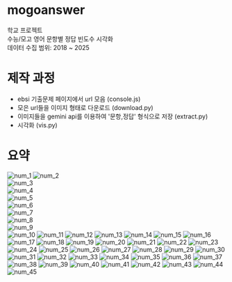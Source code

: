 # mogoanswer
학교 프로젝트 <br>
수능/모고 영어 문항별 정답 빈도수 시각화 <br>
데이터 수집 범위: 2018 ~ 2025 <br>

# 제작 과정
- ebsi 기출문제 페이지에서 url 모음 (console.js)
- 모은 url들을 이미지 형태로 다운로드 (download.py)
- 이미지들을 gemini api를 이용하여 '문항,정답' 형식으로 저장 (extract.py)
- 시각화 (vis.py)

# 요약
![num_1](https://github.com/minubyte/mogoanswer/blob/main/ans/vis/num_1.png)
![num_2](https://github.com/minubyte/mogoanswer/blob/main/ans/vis/num_2.png)  
![num_3](https://github.com/minubyte/mogoanswer/blob/main/ans/vis/num_3.png)  
![num_4](https://github.com/minubyte/mogoanswer/blob/main/ans/vis/num_4.png)  
![num_5](https://github.com/minubyte/mogoanswer/blob/main/ans/vis/num_5.png)  
![num_6](https://github.com/minubyte/mogoanswer/blob/main/ans/vis/num_6.png)  
![num_7](https://github.com/minubyte/mogoanswer/blob/main/ans/vis/num_7.png)  
![num_8](https://github.com/minubyte/mogoanswer/blob/main/ans/vis/num_8.png)  
![num_9](https://github.com/minubyte/mogoanswer/blob/main/ans/vis/num_9.png)  
![num_10](https://github.com/minubyte/mogoanswer/blob/main/ans/vis/num_10.png)
![num_11](https://github.com/minubyte/mogoanswer/blob/main/ans/vis/num_11.png)
![num_12](https://github.com/minubyte/mogoanswer/blob/main/ans/vis/num_12.png)
![num_13](https://github.com/minubyte/mogoanswer/blob/main/ans/vis/num_13.png)
![num_14](https://github.com/minubyte/mogoanswer/blob/main/ans/vis/num_14.png)
![num_15](https://github.com/minubyte/mogoanswer/blob/main/ans/vis/num_15.png)
![num_16](https://github.com/minubyte/mogoanswer/blob/main/ans/vis/num_16.png)
![num_17](https://github.com/minubyte/mogoanswer/blob/main/ans/vis/num_17.png)
![num_18](https://github.com/minubyte/mogoanswer/blob/main/ans/vis/num_18.png)
![num_19](https://github.com/minubyte/mogoanswer/blob/main/ans/vis/num_19.png)
![num_20](https://github.com/minubyte/mogoanswer/blob/main/ans/vis/num_20.png)
![num_21](https://github.com/minubyte/mogoanswer/blob/main/ans/vis/num_21.png)
![num_22](https://github.com/minubyte/mogoanswer/blob/main/ans/vis/num_22.png)
![num_23](https://github.com/minubyte/mogoanswer/blob/main/ans/vis/num_23.png)
![num_24](https://github.com/minubyte/mogoanswer/blob/main/ans/vis/num_24.png)
![num_25](https://github.com/minubyte/mogoanswer/blob/main/ans/vis/num_25.png)
![num_26](https://github.com/minubyte/mogoanswer/blob/main/ans/vis/num_26.png)
![num_27](https://github.com/minubyte/mogoanswer/blob/main/ans/vis/num_27.png)
![num_28](https://github.com/minubyte/mogoanswer/blob/main/ans/vis/num_28.png)
![num_29](https://github.com/minubyte/mogoanswer/blob/main/ans/vis/num_29.png)
![num_30](https://github.com/minubyte/mogoanswer/blob/main/ans/vis/num_30.png)
![num_31](https://github.com/minubyte/mogoanswer/blob/main/ans/vis/num_31.png)
![num_32](https://github.com/minubyte/mogoanswer/blob/main/ans/vis/num_32.png)
![num_33](https://github.com/minubyte/mogoanswer/blob/main/ans/vis/num_33.png)
![num_34](https://github.com/minubyte/mogoanswer/blob/main/ans/vis/num_34.png)
![num_35](https://github.com/minubyte/mogoanswer/blob/main/ans/vis/num_35.png)
![num_36](https://github.com/minubyte/mogoanswer/blob/main/ans/vis/num_36.png)
![num_37](https://github.com/minubyte/mogoanswer/blob/main/ans/vis/num_37.png)
![num_38](https://github.com/minubyte/mogoanswer/blob/main/ans/vis/num_38.png)
![num_39](https://github.com/minubyte/mogoanswer/blob/main/ans/vis/num_39.png)
![num_40](https://github.com/minubyte/mogoanswer/blob/main/ans/vis/num_40.png)
![num_41](https://github.com/minubyte/mogoanswer/blob/main/ans/vis/num_41.png)
![num_42](https://github.com/minubyte/mogoanswer/blob/main/ans/vis/num_42.png)
![num_43](https://github.com/minubyte/mogoanswer/blob/main/ans/vis/num_43.png)
![num_44](https://github.com/minubyte/mogoanswer/blob/main/ans/vis/num_44.png)
![num_45](https://github.com/minubyte/mogoanswer/blob/maiasn/ans/vis/num_45.png)